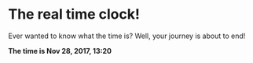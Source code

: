 # The real time clock!

Ever wanted to know what the time is? Well, your journey is about to end!

**The time is Nov 28, 2017, 13:20**